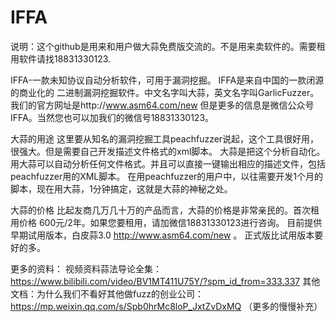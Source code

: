 # IFFA
说明：这个github是用来和用户做大蒜免费版交流的。不是用来卖软件的。需要租用软件请找18831330123.

IFFA-一款未知协议自动分析软件，可用于漏洞挖掘。
IFFA是来自中国的一款闭源的商业化的 二进制漏洞挖掘软件。中文名字叫大蒜，英文名字叫GarlicFuzzer。
我们的官方网址是http://www.asm64.com/new  但是更多的信息是微信公众号IFFA。当然您也可以加我们的微信号18831330123。

大蒜的用途
这里要从知名的漏洞挖掘工具peachfuzzer说起，这个工具很好用，很强大。但是需要自己开发描述文件格式的xml脚本。
大蒜是把这个分析自动化。用大蒜可以自动分析任何文件格式。并且可以直接一键输出相应的描述文件，包括peachfuzzer用的XML脚本。
在用peachfuzzer的用户中，以往需要开发1个月的脚本，现在用大蒜，1分钟搞定，这就是大蒜的神秘之处。

大蒜的价格
比起友商几万几十万的产品而言，大蒜的价格是非常亲民的。首次租用价格 600元/2年。如果您要租用，请加微信18831330123进行咨询。
目前提供早期试用版本，白皮蒜3.0 http://www.asm64.com/new 。
正式版比试用版本要好的多。

更多的资料：
视频资料蒜法导论全集： https://www.bilibili.com/video/BV1MT411U75Y/?spm_id_from=333.337
其他文档：为什么我们不看好其他做fuzz的创业公司：https://mp.weixin.qq.com/s/Spb0hrMc8loP_JxtZvDxMQ
（更多的慢慢补充）


